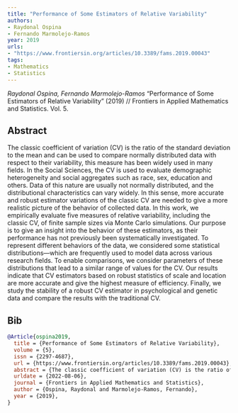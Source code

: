 ```yaml
---
title: "Performance of Some Estimators of Relative Variability"
authors:
- Raydonal Ospina
- Fernando Marmolejo-Ramos
year: 2019
urls:
- "https://www.frontiersin.org/articles/10.3389/fams.2019.00043"
tags:
- Mathematics
- Statistics
---
```


<i>Raydonal Ospina, Fernando Marmolejo-Ramos</i> <span title="The classic coefficient of variation (CV) is the ratio of the standard deviation to the mean and can be used to compare normally distributed data with respect to their variability, this measure has been widely used in many fields. In the Social Sciences, the CV is used to evaluate demographic heterogeneity and social aggregates such as race, sex, education and others. Data of this nature are usually not normally distributed, and the distributional characteristics can vary widely. In this sense, more accurate and robust estimator variations of the classic CV are needed to give a more realistic picture of the behavior of collected data. In this work, we empirically evaluate five measures of relative variability, including the classic CV, of finite sample sizes via Monte Carlo simulations. Our purpose is to give an insight into the behavior of these estimators, as their performance has not previously been systematically investigated. To represent different behaviors of the data, we considered some statistical distributions—which are frequently used to model data across various research fields. To enable comparisons, we consider parameters of these distributions that lead to a similar range of values for the CV. Our results indicate that CV estimators based on robust statistics of scale and location are more accurate and give the highest measure of efficiency. Finally, we study the stability of a robust CV estimator in psychological and genetic data and compare the results with the traditional CV.">“Performance of Some Estimators of Relative Variability”</span> (2019) // Frontiers in Applied Mathematics and Statistics. Vol.&nbsp;5.

## Abstract

The classic coefficient of variation (CV) is the ratio of the standard deviation to the mean and can be used to compare normally distributed data with respect to their variability, this measure has been widely used in many fields. In the Social Sciences, the CV is used to evaluate demographic heterogeneity and social aggregates such as race, sex, education and others. Data of this nature are usually not normally distributed, and the distributional characteristics can vary widely. In this sense, more accurate and robust estimator variations of the classic CV are needed to give a more realistic picture of the behavior of collected data. In this work, we empirically evaluate five measures of relative variability, including the classic CV, of finite sample sizes via Monte Carlo simulations. Our purpose is to give an insight into the behavior of these estimators, as their performance has not previously been systematically investigated. To represent different behaviors of the data, we considered some statistical distributions—which are frequently used to model data across various research fields. To enable comparisons, we consider parameters of these distributions that lead to a similar range of values for the CV. Our results indicate that CV estimators based on robust statistics of scale and location are more accurate and give the highest measure of efficiency. Finally, we study the stability of a robust CV estimator in psychological and genetic data and compare the results with the traditional CV.

## Bib

```bib
@Article{ospina2019,
  title = {Performance of Some Estimators of Relative Variability},
  volume = {5},
  issn = {2297-4687},
  url = {https://www.frontiersin.org/articles/10.3389/fams.2019.00043},
  abstract = {The classic coefficient of variation (CV) is the ratio of the standard deviation to the mean and can be used to compare normally distributed data with respect to their variability, this measure has been widely used in many fields. In the Social Sciences, the CV is used to evaluate demographic heterogeneity and social aggregates such as race, sex, education and others. Data of this nature are usually not normally distributed, and the distributional characteristics can vary widely. In this sense, more accurate and robust estimator variations of the classic CV are needed to give a more realistic picture of the behavior of collected data. In this work, we empirically evaluate five measures of relative variability, including the classic CV, of finite sample sizes via Monte Carlo simulations. Our purpose is to give an insight into the behavior of these estimators, as their performance has not previously been systematically investigated. To represent different behaviors of the data, we considered some statistical distributions—which are frequently used to model data across various research fields. To enable comparisons, we consider parameters of these distributions that lead to a similar range of values for the CV. Our results indicate that CV estimators based on robust statistics of scale and location are more accurate and give the highest measure of efficiency. Finally, we study the stability of a robust CV estimator in psychological and genetic data and compare the results with the traditional CV.},
  urldate = {2022-08-06},
  journal = {Frontiers in Applied Mathematics and Statistics},
  author = {Ospina, Raydonal and Marmolejo-Ramos, Fernando},
  year = {2019},
}
```
